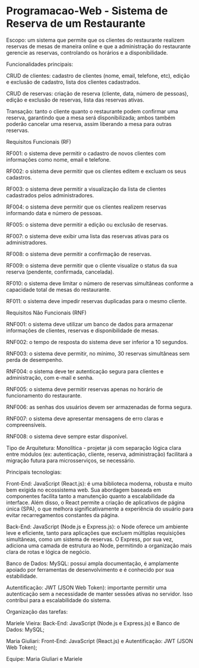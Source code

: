 # Programacao-Web - Sistema de Reserva de um Restaurante

Escopo: um sistema que permite que os clientes do restaurante realizem reservas de mesas de maneira online e que a administração do restaurante gerencie as reservas, controlando os horários e a disponibilidade. 

Funcionalidades principais:

CRUD de clientes: cadastro de clientes (nome, email, telefone, etc), edição e exclusão de cadastro, lista dos clientes cadastrados.

CRUD de reservas: criação de reserva (cliente, data, número de pessoas), edição e exclusão de reservas, lista das reservas ativas. 

Transação: tanto o cliente quanto o restaurante podem confirmar uma reserva, garantindo que a mesa será disponibilizada; ambos também poderão cancelar uma reserva, assim liberando a mesa para outras reservas. 

Requisitos Funcionais (RF)

RF001: o sistema deve permitir o cadastro de novos clientes com informações como nome, email e telefone. 

RF002: o sistema deve permitir que os clientes editem e excluam os seus cadastros. 

RF003: o sistema deve permitir a visualização da lista de clientes cadastrados pelos administradores. 

RF004: o sistema deve permitir que os clientes realizem reservas informando data e número de pessoas.  

RF005: o sistema deve permitir a edição ou exclusão de reservas. 

RF007: o sistema deve exibir uma lista das reservas ativas para os administradores. 

RF008: o sistema deve permitir a confirmação de reservas. 

RF009: o sistema deve permitir que o cliente visualize o status da sua reserva (pendente, confirmada, cancelada). 

RF010: o sistema deve limitar o número de reservas simultâneas conforme a capacidade total de mesas do restaurante. 

RF011: o sistema deve impedir reservas duplicadas para o mesmo cliente. 

Requisitos Não Funcionais (RNF)

RNF001: o sistema deve utilizar um banco de dados para armazenar informações de clientes, reservas e disponibilidade de mesas.

RNF002: o tempo de resposta do sistema deve ser inferior a 10 segundos.

RNF003: o sistema deve permitir, no mínimo, 30 reservas simultâneas sem perda de desempenho.

RNF004: o sistema deve ter autenticação segura para clientes e administração, com e-mail e senha.

RNF005: o sistema deve permitir reservas apenas no horário de funcionamento do restaurante. 

RNF006: as senhas dos usuários devem ser armazenadas de forma segura. 

RNF007: o sistema deve apresentar mensagens de erro claras e compreensíveis. 

RNF008: o sistema deve sempre estar disponível. 

Tipo de Arquitetura: Monolítica - projetar já com separação lógica clara entre módulos (ex: autenticação, cliente, reserva, administração) facilitará a migração futura para microsserviços, se necessário.

Principais tecnologias: 

Front-End: JavaScript (React.js): é uma biblioteca moderna, robusta e muito bem exigida no ecossistema web. Sua abordagem baseada em componentes facilita tanto a manutenção quanto a escalabilidade da interface. Além disso, o React permite a criação de aplicativos de página única (SPA), o que melhora significativamente a experiência do usuário para evitar recarregamentos constantes da página.

Back-End: JavaScript (Node.js e Express.js): o Node oferece um ambiente leve e eficiente, tanto para aplicações que excluem múltiplas requisições simultâneas, como um sistema de reservas. O Express, por sua vez, adiciona uma camada de estrutura ao Node, permitindo a organização mais clara de rotas e lógica de negócio.

Banco de Dados: MySQL: possui ampla documentação, é amplamente apoiado por ferramentas de desenvolvimento e é conhecido por sua estabilidade. 

Autentificação: JWT (JSON Web Token): importante permitir uma autenticação sem a necessidade de manter sessões ativas no servidor. Isso contribui para a escalabilidade do sistema. 

Organização das tarefas:

Mariele Vieira: Back-End: JavaScript (Node.js e Express.js) e Banco de Dados: MySQL; 

Maria Giuliari: Front-End: JavaScript (React.js) e Autentificação: JWT (JSON Web Token);

Equipe: Maria Giuliari e Mariele
